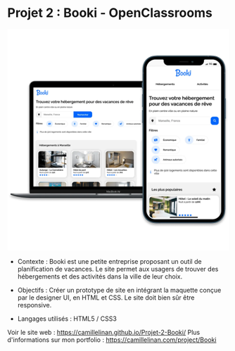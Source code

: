 # Projet 2 : Booki - OpenClassrooms

![Alt text](/bookiCover.webp?raw=true "Cover Booki OpenClassrooms")

+ Contexte :
Booki est une petite entreprise proposant un outil de planification de vacances. Le site permet aux usagers de trouver des hébergements et des activités dans la ville de leur choix.

+ Objectifs :
Créer un prototype de site en intégrant la maquette conçue par le designer UI, en HTML et CSS. Le site doit bien sûr être responsive.

+ Langages utilisés :
HTML5 / CSS3


Voir le site web : https://camillelinan.github.io/Projet-2-Booki/
Plus d'informations sur mon portfolio : https://camillelinan.com/project/Booki

